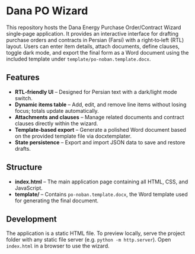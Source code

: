 # Dana PO Wizard

This repository hosts the Dana Energy Purchase Order/Contract Wizard single‑page application.  It
provides an interactive interface for drafting purchase orders and contracts in Persian
(Farsi) with a right‑to‑left (RTL) layout.  Users can enter item details, attach
documents, define clauses, toggle dark mode, and export the final form as a Word
document using the included template under `template/po-noban.template.docx`.

## Features

* **RTL‑friendly UI** – Designed for Persian text with a dark/light mode switch.
* **Dynamic items table** – Add, edit, and remove line items without losing focus; totals
  update automatically.
* **Attachments and clauses** – Manage related documents and contract clauses directly
  within the wizard.
* **Template‑based export** – Generate a polished Word document based on the provided
  template file via docxtemplater.
* **State persistence** – Export and import JSON data to save and restore drafts.

## Structure

- **index.html** – The main application page containing all HTML, CSS, and JavaScript.
- **template/** – Contains `po-noban.template.docx`, the Word template used for
  generating the final document.

## Development

The application is a static HTML file.  To preview locally, serve the project folder
with any static file server (e.g. `python -m http.server`).  Open `index.html` in a
browser to use the wizard.
